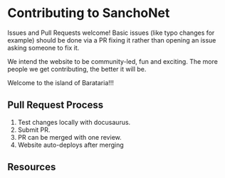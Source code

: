# Contributing to SanchoNet

Issues and Pull Requests welcome! Basic issues (like typo changes for example) should be
done via a PR fixing it rather than opening an issue asking someone to fix it.

We intend the website to be community-led, fun and exciting. The more
people we get contributing, the better it will be.

Welcome to the island of Barataria!!!

## Pull Request Process

1. Test changes locally with docusaurus.
2. Submit PR.
3. PR can be merged with one review.
4. Website auto-deploys after merging

## Resources
[CODE OF CONDUCT]: https://github.com/input-output-hk/sanchonet/blob/master/CODE_OF_CONDUCT.md
